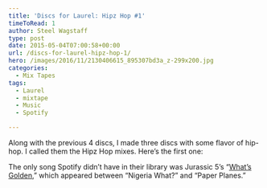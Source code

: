 ```yaml
---
title: 'Discs for Laurel: Hipz Hop #1'
timeToRead: 1 
author: Steel Wagstaff
type: post
date: 2015-05-04T07:00:58+00:00
url: /discs-for-laurel-hipz-hop-1/
hero: /images/2016/11/2130406615_895307bd3a_z-299x200.jpg
categories:
  - Mix Tapes
tags:
  - Laurel
  - mixtape
  - Music
  - Spotify

---
```

Along with the previous 4 discs, I made three discs with some flavor of hip-hop. I called them the Hipz Hop mixes. Here&#8217;s the first one:  


The only song Spotify didn&#8217;t have in their library was Jurassic 5&#8217;s &#8220;<a href="https://www.youtube.com/watch?v=XsZKrctSDaw" target="_blank">What&#8217;s Golden</a>,&#8221; which appeared between &#8220;Nigeria What?&#8221; and &#8220;Paper Planes.&#8221;